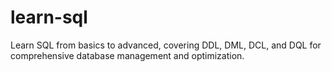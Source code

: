# learn-sql
Learn SQL from basics to advanced, covering DDL, DML, DCL, and DQL for comprehensive database management and optimization.
